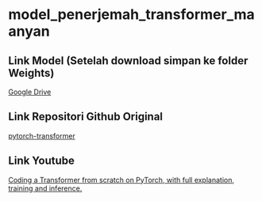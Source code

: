 # model_penerjemah_transformer_maanyan

## Link Model (Setelah download simpan ke folder Weights)
[Google Drive](https://drive.google.com/drive/folders/1Xn1a7oY0RuRojq8hRqQAcxsEJFUVUqNA?usp=sharing)

## Link Repositori Github Original
[pytorch-transformer](https://github.com/hkproj/pytorch-transformer.git)

## Link Youtube
[Coding a Transformer from scratch on PyTorch, with full explanation, training and inference.](https://www.youtube.com/watch?v=ISNdQcPhsts)
